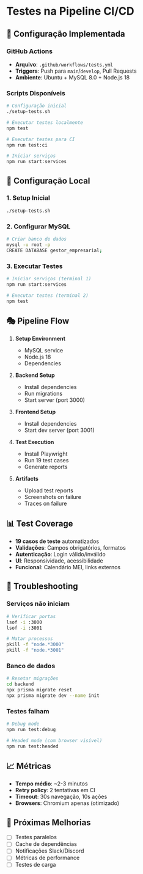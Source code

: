 # Testes na Pipeline CI/CD

## 🚀 Configuração Implementada

### GitHub Actions
- **Arquivo**: `.github/workflows/tests.yml`
- **Triggers**: Push para `main`/`develop`, Pull Requests
- **Ambiente**: Ubuntu + MySQL 8.0 + Node.js 18

### Scripts Disponíveis
```bash
# Configuração inicial
./setup-tests.sh

# Executar testes localmente
npm test

# Executar testes para CI
npm run test:ci

# Iniciar serviços
npm run start:services
```

## 🔧 Configuração Local

### 1. Setup Inicial
```bash
./setup-tests.sh
```

### 2. Configurar MySQL
```bash
# Criar banco de dados
mysql -u root -p
CREATE DATABASE gestor_empresarial;
```

### 3. Executar Testes
```bash
# Iniciar serviços (terminal 1)
npm run start:services

# Executar testes (terminal 2)
npm test
```

## 🎭 Pipeline Flow

1. **Setup Environment**
   - MySQL service
   - Node.js 18
   - Dependencies

2. **Backend Setup**
   - Install dependencies
   - Run migrations
   - Start server (port 3000)

3. **Frontend Setup**
   - Install dependencies
   - Start dev server (port 3001)

4. **Test Execution**
   - Install Playwright
   - Run 19 test cases
   - Generate reports

5. **Artifacts**
   - Upload test reports
   - Screenshots on failure
   - Traces on failure

## 📊 Test Coverage

- **19 casos de teste** automatizados
- **Validações**: Campos obrigatórios, formatos
- **Autenticação**: Login válido/inválido
- **UI**: Responsividade, acessibilidade
- **Funcional**: Calendário MEI, links externos

## 🐛 Troubleshooting

### Serviços não iniciam
```bash
# Verificar portas
lsof -i :3000
lsof -i :3001

# Matar processos
pkill -f "node.*3000"
pkill -f "node.*3001"
```

### Banco de dados
```bash
# Resetar migrações
cd backend
npx prisma migrate reset
npx prisma migrate dev --name init
```

### Testes falham
```bash
# Debug mode
npm run test:debug

# Headed mode (com browser visível)
npm run test:headed
```

## 📈 Métricas

- **Tempo médio**: ~2-3 minutos
- **Retry policy**: 2 tentativas em CI
- **Timeout**: 30s navegação, 10s ações
- **Browsers**: Chromium apenas (otimizado)

## 🔄 Próximas Melhorias

- [ ] Testes paralelos
- [ ] Cache de dependências
- [ ] Notificações Slack/Discord
- [ ] Métricas de performance
- [ ] Testes de carga